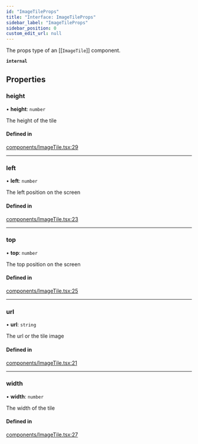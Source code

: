 ```yaml
---
id: "ImageTileProps"
title: "Interface: ImageTileProps"
sidebar_label: "ImageTileProps"
sidebar_position: 0
custom_edit_url: null
---
```


The props type of an [[`ImageTile`]] component.

**`internal`**

## Properties

### height

• **height**: `number`

The height of the tile

#### Defined in

[components/ImageTile.tsx:29](https://github.com/rob-blackbourn/jetblack-map/blob/74a170a/src/components/ImageTile.tsx#L29)

___

### left

• **left**: `number`

The left position on the screen

#### Defined in

[components/ImageTile.tsx:23](https://github.com/rob-blackbourn/jetblack-map/blob/74a170a/src/components/ImageTile.tsx#L23)

___

### top

• **top**: `number`

The top position on the screen

#### Defined in

[components/ImageTile.tsx:25](https://github.com/rob-blackbourn/jetblack-map/blob/74a170a/src/components/ImageTile.tsx#L25)

___

### url

• **url**: `string`

The url or the tile image

#### Defined in

[components/ImageTile.tsx:21](https://github.com/rob-blackbourn/jetblack-map/blob/74a170a/src/components/ImageTile.tsx#L21)

___

### width

• **width**: `number`

The width of the tile

#### Defined in

[components/ImageTile.tsx:27](https://github.com/rob-blackbourn/jetblack-map/blob/74a170a/src/components/ImageTile.tsx#L27)
